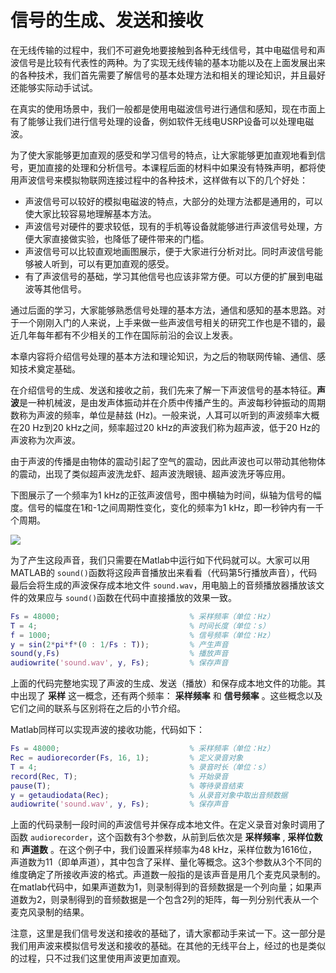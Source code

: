 # 信号的生成、发送和接收

在无线传输的过程中，我们不可避免地要接触到各种无线信号，其中电磁信号和声波信号是比较有代表性的两种。为了实现无线传输的基本功能以及在上面发展出来的各种技术，我们首先需要了解信号的基本处理方法和相关的理论知识，并且最好还能够实际动手试试。

 在真实的使用场景中，我们一般都是使用电磁波信号进行通信和感知，现在市面上有了能够让我们进行信号处理的设备，例如软件无线电USRP设备可以处理电磁波。

 为了使大家能够更加直观的感受和学习信号的特点，让大家能够更加直观地看到信号，更加直接的处理和分析信号。本课程后面的材料中如果没有特殊声明，都将使用声波信号来模拟物联网连接过程中的各种技术，这样做有以下的几个好处：

* 声波信号可以较好的模拟电磁波的特点，大部分的处理方法都是通用的，可以使大家比较容易地理解基本方法。
* 声波信号对硬件的要求较低，现有的手机等设备就能够进行声波信号处理，方便大家直接做实验，也降低了硬件带来的门槛。
* 声波信号可以比较直观地画图展示，便于大家进行分析对比。同时声波信号能够被人听到，可以有更加直观的感受。
* 有了声波信号的基础，学习其他信号也应该非常方便。可以方便的扩展到电磁波等其他信号。

 通过后面的学习，大家能够熟悉信号处理的基本方法，通信和感知的基本思路。对于一个刚刚入门的人来说，上手来做一些声波信号相关的研究工作也是不错的，最近几年每年都有不少相关的工作在国际前沿的会议上发表。

 本章内容将介绍信号处理的基本方法和理论知识，为之后的物联网传输、通信、感知技术奠定基础。

 在介绍信号的生成、发送和接收之前，我们先来了解一下声波信号的基本特征。**声波**是一种机械波，是由发声体振动并在介质中传播产生的。声波每秒钟振动的周期数称为声波的频率，单位是赫兹 (Hz)。一般来说，人耳可以听到的声波频率大概在20 Hz到20 kHz之间，频率超过20 kHz的声波我们称为超声波，低于20 Hz的声波称为次声波。

 由于声波的传播是由物体的震动引起了空气的震动，因此声波也可以带动其他物体的震动，出现了类似超声波洗龙虾、超声波洗眼镜、超声波洗牙等应用。

 下图展示了一个频率为1 kHz的正弦声波信号，图中横轴为时间，纵轴为信号的幅度。信号的幅度在1和-1之间周期性变化，变化的频率为1 kHz，即一秒钟内有一千个周期。

![](https://github.com/zjuxlab/X-DIY/blob/main/wiki/docs/images/plot_sound.png)

为了产生这段声音，我们只需要在Matlab中运行如下代码就可以。大家可以用MATLAB的 `sound()`函数将这段声音播放出来看看（代码第5行播放声音），代码最后会将生成的声波保存成本地文件 `sound.wav`，用电脑上的音频播放器播放该文件的效果应与 `sound()`函数在代码中直接播放的效果一致。

```matlab
Fs = 48000;                             % 采样频率（单位：Hz）
T = 4;                                  % 时间长度（单位：s）
f = 1000;                               % 信号频率（单位：Hz）
y = sin(2*pi*f*(0 : 1/Fs : T));         % 产生声音
sound(y,Fs)                             % 播放声音
audiowrite('sound.wav', y, Fs);         % 保存声音
```

 上面的代码完整地实现了声波的生成、发送（播放）和保存成本地文件的功能。其中出现了 **采样** 这一概念，还有两个频率： **采样频率** 和 **信号频率** 。这些概念以及它们之间的联系与区别将在之后的小节介绍。

 Matlab同样可以实现声波的接收功能，代码如下：

```matlab
Fs = 48000;                             % 采样频率（单位：Hz）
Rec = audiorecorder(Fs, 16, 1);         % 定义录音对象
T = 4;                                  % 录音时长（单位：s）
record(Rec, T);                         % 开始录音
pause(T);                               % 等待录音结束
y = getaudiodata(Rec);                  % 从录音对象中取出音频数据
audiowrite('sound.wav', y, Fs);         % 保存声音
```

 上面的代码录制一段时间的声波信号并保存成本地文件。在定义录音对象时调用了函数 `audiorecorder`，这个函数有3个参数，从前到后依次是 **采样频率** , **采样位数** 和 **声道数** 。在这个例子中，我们设置采样频率为48 kHz，采样位数为1616位，声道数为11（即单声道），其中包含了采样、量化等概念。这3个参数从3个不同的维度确定了所接收声波的格式。声道数一般指的是该声音是用几个麦克风录制的。在matlab代码中，如果声道数为1，则录制得到的音频数据是一个列向量；如果声道数为2，则录制得到的音频数据是一个包含2列的矩阵，每一列分别代表从一个麦克风录制的结果。

注意，这里是我们信号发送和接收的基础了，请大家都动手来试一下。这一部分是我们用声波来模拟信号发送和接收的基础。在其他的无线平台上，经过的也是类似的过程，只不过我们这里使用声波更加直观。
